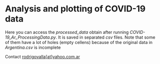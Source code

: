 # Analysis and plotting of COVID-19 data

Here you can access the *processed_data* obtain after running *COVID-19_Ar_ProcessingData.py*. It is saved in
separated *csv* files. Note that some of them have a lot of holes (empty cellens) because of the original
data in *Argentina.csv* is incomplete
 

Contact [rodrigovalla[at]yahoo.com.ar](mailto:rodrigovalla@yahoo.com.ar)